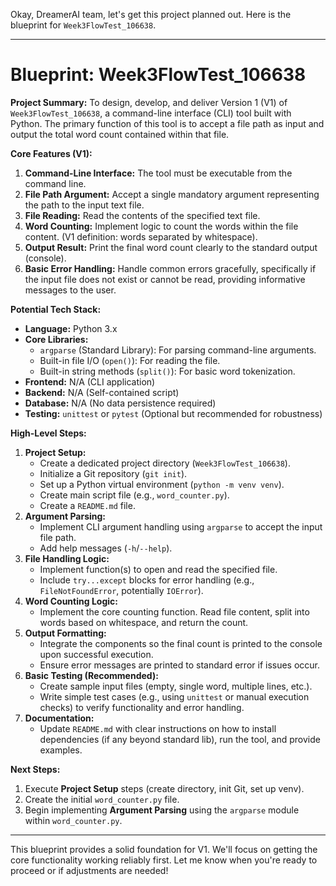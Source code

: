 Okay, DreamerAI team, let's get this project planned out. Here is the blueprint for `Week3FlowTest_106638`.

---

# Blueprint: Week3FlowTest_106638

**Project Summary:** To design, develop, and deliver Version 1 (V1) of `Week3FlowTest_106638`, a command-line interface (CLI) tool built with Python. The primary function of this tool is to accept a file path as input and output the total word count contained within that file.

**Core Features (V1):**

1.  **Command-Line Interface:** The tool must be executable from the command line.
2.  **File Path Argument:** Accept a single mandatory argument representing the path to the input text file.
3.  **File Reading:** Read the contents of the specified text file.
4.  **Word Counting:** Implement logic to count the words within the file content. (V1 definition: words separated by whitespace).
5.  **Output Result:** Print the final word count clearly to the standard output (console).
6.  **Basic Error Handling:** Handle common errors gracefully, specifically if the input file does not exist or cannot be read, providing informative messages to the user.

**Potential Tech Stack:**

*   **Language:** Python 3.x
*   **Core Libraries:**
    *   `argparse` (Standard Library): For parsing command-line arguments.
    *   Built-in file I/O (`open()`): For reading the file.
    *   Built-in string methods (`split()`): For basic word tokenization.
*   **Frontend:** N/A (CLI application)
*   **Backend:** N/A (Self-contained script)
*   **Database:** N/A (No data persistence required)
*   **Testing:** `unittest` or `pytest` (Optional but recommended for robustness)

**High-Level Steps:**

1.  **Project Setup:**
    *   Create a dedicated project directory (`Week3FlowTest_106638`).
    *   Initialize a Git repository (`git init`).
    *   Set up a Python virtual environment (`python -m venv venv`).
    *   Create main script file (e.g., `word_counter.py`).
    *   Create a `README.md` file.
2.  **Argument Parsing:**
    *   Implement CLI argument handling using `argparse` to accept the input file path.
    *   Add help messages (`-h`/`--help`).
3.  **File Handling Logic:**
    *   Implement function(s) to open and read the specified file.
    *   Include `try...except` blocks for error handling (e.g., `FileNotFoundError`, potentially `IOError`).
4.  **Word Counting Logic:**
    *   Implement the core counting function. Read file content, split into words based on whitespace, and return the count.
5.  **Output Formatting:**
    *   Integrate the components so the final count is printed to the console upon successful execution.
    *   Ensure error messages are printed to standard error if issues occur.
6.  **Basic Testing (Recommended):**
    *   Create sample input files (empty, single word, multiple lines, etc.).
    *   Write simple test cases (e.g., using `unittest` or manual execution checks) to verify functionality and error handling.
7.  **Documentation:**
    *   Update `README.md` with clear instructions on how to install dependencies (if any beyond standard lib), run the tool, and provide examples.

**Next Steps:**

1.  Execute **Project Setup** steps (create directory, init Git, set up venv).
2.  Create the initial `word_counter.py` file.
3.  Begin implementing **Argument Parsing** using the `argparse` module within `word_counter.py`.

---

This blueprint provides a solid foundation for V1. We'll focus on getting the core functionality working reliably first. Let me know when you're ready to proceed or if adjustments are needed!